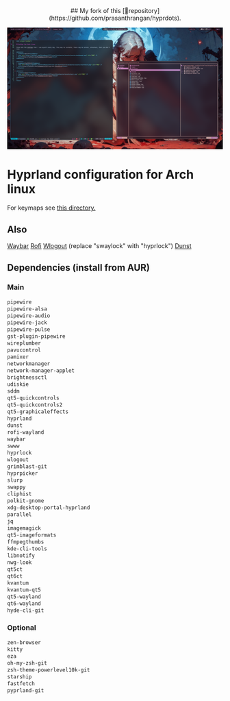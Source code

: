 <div align="center">
  ## My fork of this [repository](https://github.com/prasanthrangan/hyprdots).

  ![PNG](assets/hyprland.png)
</div>


# Hyprland configuration for Arch linux
For keymaps see [this directory.](keybinds)

## Also
[Waybar](https://github.com/PutaMadre1337/waybar)
[Rofi](https://github.com/prasanthrangan/hyprdots/tree/main/Configs/.config/rofi)
[Wlogout](https://github.com/prasanthrangan/hyprdots/tree/main/Configs/.config/wlogout) (replace "swaylock" with "hyprlock")
[Dunst](https://github.com/prasanthrangan/hyprdots/tree/main/Configs/.config/dunst)

## Dependencies (install from AUR)
### Main
```
pipewire                        
pipewire-alsa                   
pipewire-audio                  
pipewire-jack                   
pipewire-pulse                  
gst-plugin-pipewire             
wireplumber                     
pavucontrol                     
pamixer                         
networkmanager                  
network-manager-applet          
brightnessctl                   
udiskie                         
sddm                            
qt5-quickcontrols               
qt5-quickcontrols2              
qt5-graphicaleffects            
hyprland                        
dunst                           
rofi-wayland                    
waybar                          
swww                            
hyprlock
wlogout                         
grimblast-git                   
hyprpicker                      
slurp                           
swappy                          
cliphist                        
polkit-gnome                    
xdg-desktop-portal-hyprland     
parallel                        
jq                              
imagemagick                     
qt5-imageformats                
ffmpegthumbs                    
kde-cli-tools                   
libnotify                       
nwg-look                        
qt5ct                           
qt6ct                           
kvantum                         
kvantum-qt5                     
qt5-wayland                     
qt6-wayland                     
hyde-cli-git                                          
```

### Optional
```
zen-browser
kitty                           
eza                             
oh-my-zsh-git                   
zsh-theme-powerlevel10k-git
starship
fastfetch                       
pyprland-git
```
